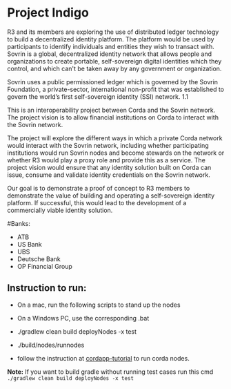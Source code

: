 # Project Indigo #

R3 and its members are exploring the use of distributed ledger technology to build a decentralized identity platform. The platform would be used by participants to identify individuals and entities they wish to transact with. Sovrin is a global, decentralized identity network that allows people and organizations to create portable, self-sovereign digital identities which they control, and which can't be taken away by any government or organization.

Sovrin uses a public permissioned ledger which is governed by the Sovrin Foundation, a private-sector, international non-profit that was established to govern the world’s first self-sovereign identity (SSI) network. 1.1

This is an interoperability project between Corda and the Sovrin network. The project 
vision is to allow financial institutions on Corda to interact with the Sovrin network.

The project will explore the different ways in which a private Corda network would interact with the Sovrin network, including whether participating institutions would run Sovrin nodes and become stewards on the network or whether R3 would play a proxy role and provide this as a service. The project vision would ensure that any identity solution built on Corda can issue, consume and validate identity credentials on the Sovrin network.

Our goal is to demonstrate a proof of concept to R3 members to demonstrate the value of building and operating a self-sovereign identity platform. If successful, this would lead to the development of a commercially viable identity solution.

#Banks:
* ATB
* US Bank 
* UBS
* Deutsche Bank
* OP Financial Group

### 

## Instruction to run:

* On a mac, run the following scripts to stand up the nodes
* On a Windows PC, use the corresponding .bat
* ./gradlew clean build deployNodes -x test
* ./build/nodes/runnodes


* follow the instruction at [cordapp-tutorial](https://github.com/corda/cordapp-tutorial) to run corda nodes.

**Note:** If you want to build gradle without running test cases run this cmd
`./gradlew clean build deployNodes -x test`